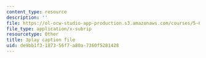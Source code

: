 ```yaml
---
content_type: resource
description: ''
file: https://ol-ocw-studio-app-production.s3.amazonaws.com/courses/5-61-physical-chemistry-fall-2017/de9bb1f3187356f7a80a7360f5281428_RGskPrZopRE.vtt
file_type: application/x-subrip
resourcetype: Other
title: 3play caption file
uid: de9bb1f3-1873-56f7-a80a-7360f5281428
---
```

